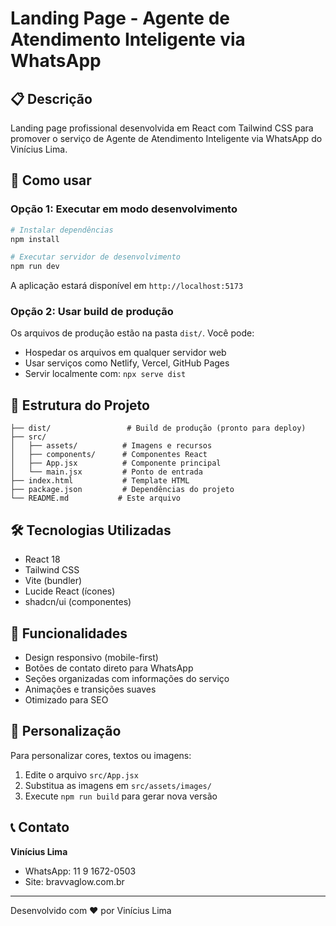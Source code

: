 # Landing Page - Agente de Atendimento Inteligente via WhatsApp

## 📋 Descrição
Landing page profissional desenvolvida em React com Tailwind CSS para promover o serviço de Agente de Atendimento Inteligente via WhatsApp do Vinícius Lima.

## 🚀 Como usar

### Opção 1: Executar em modo desenvolvimento
```bash
# Instalar dependências
npm install

# Executar servidor de desenvolvimento
npm run dev
```
A aplicação estará disponível em `http://localhost:5173`

### Opção 2: Usar build de produção
Os arquivos de produção estão na pasta `dist/`. Você pode:
- Hospedar os arquivos em qualquer servidor web
- Usar serviços como Netlify, Vercel, GitHub Pages
- Servir localmente com: `npx serve dist`

## 📁 Estrutura do Projeto
```
├── dist/                 # Build de produção (pronto para deploy)
├── src/
│   ├── assets/          # Imagens e recursos
│   ├── components/      # Componentes React
│   ├── App.jsx          # Componente principal
│   └── main.jsx         # Ponto de entrada
├── index.html           # Template HTML
├── package.json         # Dependências do projeto
└── README.md           # Este arquivo
```

## 🛠️ Tecnologias Utilizadas
- React 18
- Tailwind CSS
- Vite (bundler)
- Lucide React (ícones)
- shadcn/ui (componentes)

## 📱 Funcionalidades
- Design responsivo (mobile-first)
- Botões de contato direto para WhatsApp
- Seções organizadas com informações do serviço
- Animações e transições suaves
- Otimizado para SEO

## 🎨 Personalização
Para personalizar cores, textos ou imagens:
1. Edite o arquivo `src/App.jsx`
2. Substitua as imagens em `src/assets/images/`
3. Execute `npm run build` para gerar nova versão

## 📞 Contato
**Vinícius Lima**
- WhatsApp: 11 9 1672-0503
- Site: bravvaglow.com.br

---
Desenvolvido com ❤️ por Vinícius Lima
